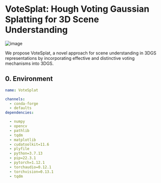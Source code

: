 # VoteSplat: Hough Voting Gaussian Splatting for 3D Scene Understanding

![image](https://github.com/user-attachments/assets/84d57f98-1c72-4366-a485-d767a9fc138d)

*<!-- We compute instance centroids from SAM-generated object masks in the image. -->*

We propose VoteSplat, a novel approach for scene understanding in 3DGS representations by incorporating effective and distinctive voting mechanisms into 3DGS. 


## 0. Environment

```yml
name: VoteSplat

channels:
  - conda-forge
  - defaults
dependencies:

  - numpy
  - opencv
  - pathlib
  - tqdm
  - matplotlib
  - cudatoolkit=11.6
  - plyfile
  - python=3.7.13
  - pip=22.3.1
  - pytorch=1.12.1
  - torchaudio=0.12.1
  - torchvision=0.13.1
  - tqdm
```

